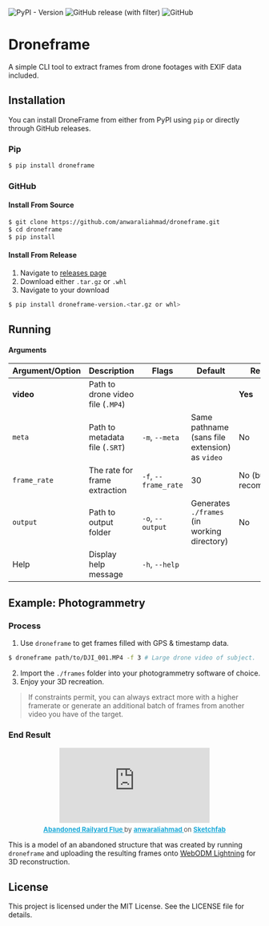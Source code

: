 ![PyPI - Version](https://img.shields.io/pypi/v/droneframe)
![GitHub release (with filter)](https://img.shields.io/github/v/release/anwaraliahmad/droneframe)
![GitHub](https://img.shields.io/github/license/anwaraliahmad/droneframe)
# Droneframe
A simple CLI tool to extract frames from drone footages with EXIF data included.

## Installation
You can install DroneFrame from either from PyPI using `pip` or directly through GitHub releases.
### Pip
```bash
$ pip install droneframe
```
### GitHub 
#### Install From Source
```bash
$ git clone https://github.com/anwaraliahmad/droneframe.git
$ cd droneframe 
$ pip install
```
#### Install From Release
1. Navigate to [releases page](https://github.com/anwaraliahmad/droneframe/releases)
2. Download either `.tar.gz` or `.whl`
3. Navigate to your download
```bash
$ pip install droneframe-version.<tar.gz or whl>
```
## Running
#### Arguments
| Argument/Option 	| Description                                              	| Flags                	| Default                                        	| Required                        	|
|-----------------	|----------------------------------------------------------	|----------------------	|------------------------------------------------	|---------------------------------	|
| **video**       	| Path to drone video file (`.MP4`)                        	|                      	|                                                	| **Yes**                         	|
| `meta`          	| Path to metadata file (`.SRT`)                           	| `-m`, `--meta`       	| Same pathname (sans file extension) as `video` 	| No                              	|
| `frame_rate`    	| The rate for frame extraction                            	| `-f`, `--frame_rate` 	| 30                                             	| No (but **highly** recommended) 	|
| `output`        	| Path to output folder  	| `-o`, `--output`     	| Generates `./frames` (in working directory)              	| No                              	|
| Help            	| Display help message                                     	| `-h`, `--help`       	|                                                	|                                 	|
## Example: Photogrammetry

### Process
1. Use `droneframe` to get frames filled with GPS & timestamp data.
```bash
$ droneframe path/to/DJI_001.MP4 -f 3 # Large drone video of subject.
```
2. Import the `./frames` folder into your photogrammetry software of choice.
3. Enjoy your 3D recreation.
> If constraints permit, you can always extract more with a higher framerate or generate an additional batch of frames from another video you have of the target.

### End Result
<center> <div class="sketchfab-embed-wrapper"> <iframe title="Abandoned Railyard Flue" frameborder="0" allowfullscreen mozallowfullscreen="true" webkitallowfullscreen="true" allow="autoplay; fullscreen; xr-spatial-tracking" xr-spatial-tracking execution-while-out-of-viewport execution-while-not-rendered web-share src="https://sketchfab.com/models/3c92d642af34444dadc83f1d2d0dd07d/embed"> </iframe> <p style="font-size: 13px; font-weight: normal; margin: 5px; color: #4A4A4A;"> <a href="https://sketchfab.com/3d-models/abandoned-railyard-flue-3c92d642af34444dadc83f1d2d0dd07d?utm_medium=embed&utm_campaign=share-popup&utm_content=3c92d642af34444dadc83f1d2d0dd07d" target="_blank" rel="nofollow" style="font-weight: bold; color: #1CAAD9;"> Abandoned Railyard Flue </a> by <a href="https://sketchfab.com/anwaraliahmad?utm_medium=embed&utm_campaign=share-popup&utm_content=3c92d642af34444dadc83f1d2d0dd07d" target="_blank" rel="nofollow" style="font-weight: bold; color: #1CAAD9;"> anwaraliahmad </a> on <a href="https://sketchfab.com?utm_medium=embed&utm_campaign=share-popup&utm_content=3c92d642af34444dadc83f1d2d0dd07d" target="_blank" rel="nofollow" style="font-weight: bold; color: #1CAAD9;">Sketchfab</a></p></div>
</center>

This is a model of an abandoned structure that was created by running `droneframe` and uploading the resulting frames onto [WebODM Lightning](https://webodm.net/) for 3D reconstruction.


## License
This project is licensed under the MIT License. See the LICENSE file for details.



